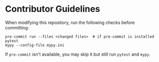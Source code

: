 # Contributor Guidelines

When modifying this repository, run the following checks before committing:

```
pre-commit run --files <changed files>  # if pre-commit is installed
pytest
mypy --config-file mypy.ini
```

If `pre-commit` isn't available, you may skip it but still run `pytest` and `mypy`.
